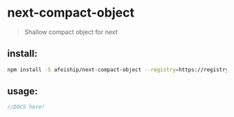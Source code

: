 # next-compact-object
> Shallow compact object for next

## install:
```bash
npm install -S afeiship/next-compact-object --registry=https://registry.npm.taobao.org
```

## usage:
```js
//DOCS here!
```
